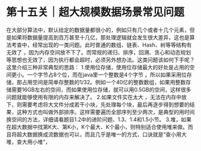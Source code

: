 # 第十五关｜超大规模数据场景常见问题

在大部分算法中，默认给定的数据量都很小的，例如只有几个或者十几个元素，但是如果将数据量提高到百万甚至十几亿，那处理逻辑就会发生很大差异，这也是算法考查中，经常出现的一类问题。此时普通的数组、链表、Hash、树等等结构有无效了 ，因为内存空间放不下了。而常规的递归、排序，回溯、贪心和动态规划等思想也无效了，因为执行都会超时，必须另外想办法。这类问题该如何下手呢？这里介绍三种非常典型的思路：
1.使用位存储，使用位存储最大的好处是占用的空间更小。一个字节占8个位，而在java里一个整数是4个字节 ，所以如果采用位存储，那占用空间是简单存整数的1/32。例如一个40亿的整数数组，如果用整数存储需要16GB左右的空间，而如果使用位存储，就可以用0.5GB的空间，这样很多问题就能够使用有限的内存来解决了。 
2.如果文件实在太大 ，无法在内存中放下，则需要考虑将大文件分成若干小块，先处理每个块，最后再逐步得到想要的结果，这种方式也叫做外部排序。这样需要遍历全部序列至少两次，是典型的用时间换空间的方法，详细请看题目1.2中的进阶问题、1.3、1.4和1.5小节。
3.堆，如果在超大数据中找第K大、第K小，K个最大、K个最小，则特别适合使用堆来做。而且将超大数据换成流数据也可以，而且几乎是唯一的方式，口诀就是“查小用大堆，查大用小堆”，